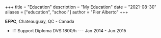 +++
title = "Education"
description = "My Education"
date = "2021-08-30"
aliases = ["education", "school"]
author = "Pier Alberto"
+++

**EFPC**, Chateauguay, QC - Canada
* IT Support Diploma DVS 1800/h --- Jan 2014 - Jun 2015